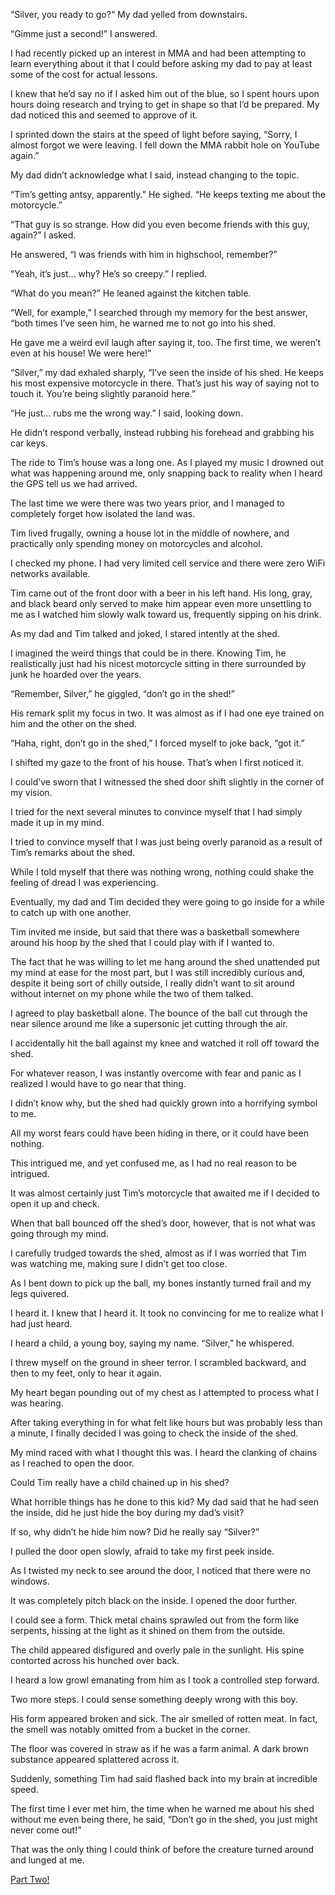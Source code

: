 “Silver, you ready to go?“ My dad yelled from downstairs.

“Gimme just a second!” I answered.

I had recently picked up an interest in MMA and had been attempting to learn everything about it that I could before asking my dad to pay at least some of the cost for actual lessons.

 I knew that he’d say no if I asked him out of the blue, so I spent hours upon hours doing research and trying to get in shape so that I’d be prepared. My dad noticed this and seemed to approve of it.

I sprinted down the stairs at the speed of light before saying, “Sorry, I almost forgot we were leaving. I fell down the MMA rabbit hole on YouTube again.” 

My dad didn’t acknowledge what I said, instead changing to the topic.

“Tim’s getting antsy, apparently.” He sighed. “He keeps texting me about the motorcycle.”

“That guy is so strange. How did you even become friends with this guy, again?” I asked.

He answered, “I was friends with him in highschool, remember?”

“Yeah, it’s just… why? He’s so creepy.” I replied.

“What do you mean?” He leaned against the kitchen table.

“Well, for example,” I searched through my memory for the best answer, “both times I’ve seen him, he warned me to not go into his shed. 

He gave me a weird evil laugh after saying it, too. The first time, we weren’t even at his house! We were here!”

“Silver,” my dad exhaled sharply, “I’ve seen the inside of his shed. He keeps his most expensive motorcycle in there. That’s just his way of saying not to touch it. You’re being slightly paranoid here.”

“He just… rubs me the wrong way.” I said, looking down.

He didn’t respond verbally, instead rubbing his forehead and grabbing his car keys.

 The ride to Tim’s house was a long one. As I played my music I drowned out what was happening around me, only snapping back to reality when I heard the GPS tell us we had arrived. 

The last time we were there was two years prior, and I managed to completely forget how isolated the land was.

 Tim lived frugally, owning a house lot in the middle of nowhere, and practically only spending money on motorcycles and alcohol.

 I checked my phone. I had very limited cell service and there were zero WiFi networks available. 

Tim came out of the front door with a beer in his left hand. His long, gray, and black beard only served to make him appear even more unsettling to me as I watched him slowly walk toward us, frequently sipping on his drink.

 As my dad and Tim talked and joked, I stared intently at the shed. 

I imagined the weird things that could be in there. Knowing Tim, he realistically just had his nicest motorcycle sitting in there surrounded by junk he hoarded over the years.

“Remember, Silver,” he giggled, “don’t go in the shed!”

His remark split my focus in two. It was almost as if I had one eye trained on him and the other on the shed. 

“Haha, right, don’t go in the shed,” I forced myself to joke back, “got it.”

I shifted my gaze to the front of his house. That’s when I first noticed it. 

I could’ve sworn that I witnessed the shed door shift slightly in the corner of my vision.

 I tried for the next several minutes to convince myself that I had simply made it up in my mind.

 I tried to convince myself that I was just being overly paranoid as a result of Tim’s remarks about the shed. 

While I told myself that there was nothing wrong, nothing could shake the feeling of dread I was experiencing.

 Eventually, my dad and Tim decided they were going to go inside for a while to catch up with one another. 

Tim invited me inside, but said that there was a basketball somewhere around his hoop by the shed that I could play with if I wanted to.

 The fact that he was willing to let me hang around the shed unattended put my mind at ease for the most part, but I was still incredibly curious and, despite it being sort of chilly outside, I really didn’t want to sit around without internet on my phone while the two of them talked.

I agreed to play basketball alone. The bounce of the ball cut through the near silence around me like a supersonic jet cutting through the air. 

I accidentally hit the ball against my knee and watched it roll off toward the shed.

 For whatever reason, I was instantly overcome with fear and panic as I realized I would have to go near that thing. 

I didn’t know why, but the shed had quickly grown into a horrifying symbol to me.

 All my worst fears could have been hiding in there, or it could have been nothing. 

This intrigued me, and yet confused me, as I had no real reason to be intrigued. 

It was almost certainly just Tim’s motorcycle that awaited me if I decided to open it up and check. 

When that ball bounced off the shed’s door, however, that is not what was going through my mind.

 I carefully trudged towards the shed, almost as if I was worried that Tim was watching me, making sure I didn’t get too close.

As I bent down to pick up the ball, my bones instantly turned frail and my legs quivered. 

I heard it. I knew that I heard it. It took no convincing for me to realize what I had just heard. 

I heard a child, a young boy, saying my name. “Silver,” he whispered.

 I threw myself on the ground in sheer terror. I scrambled backward, and then to my feet, only to hear it again.

 My heart began pounding out of my chest as I attempted to process what I was hearing.

 After taking everything in for what felt like hours but was probably less than a minute, I finally decided I was going to check the inside of the shed.

 My mind raced with what I thought this was. I heard the clanking of chains as I reached to open the door.

 Could Tim really have a child chained up in his shed? 

What horrible things has he done to this kid? My dad said that he had seen the inside, did he just hide the boy during my dad’s visit?

 If so, why didn’t he hide him now? Did he really say “Silver?”

 I pulled the door open slowly, afraid to take my first peek inside.

 As I twisted my neck to see around the door, I noticed that there were no windows. 

It was completely pitch black on the inside. I opened the door further. 

I could see a form. Thick metal chains sprawled out from the form like serpents, hissing at the light as it shined on them from the outside.

The child appeared disfigured and overly pale in the sunlight. His spine contorted across his hunched over back.

 I heard a low growl emanating from him as I took a controlled step forward.

 Two more steps. I could sense something deeply wrong with this boy. 

His form appeared broken and sick. The air smelled of rotten meat. In fact, the smell was notably omitted from a bucket in the corner. 

The floor was covered in straw as if he was a farm animal. A dark brown substance appeared splattered across it. 

Suddenly, something Tim had said flashed back into my brain at incredible speed. 

The first time I ever met him, the time when he warned me about his shed without me even being there, he said, “Don’t go in the shed, you just might never come out!”

That was the only thing I could think of before the creature turned around and lunged at me.

[Part Two!](https://www.reddit.com/r/nosleep/comments/umren7/meat)